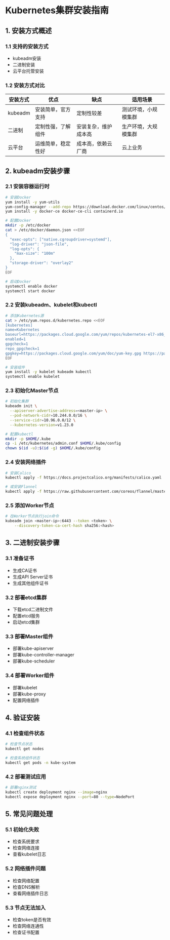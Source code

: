 # Kubernetes集群安装指南

## 1. 安装方式概述
### 1.1 支持的安装方式
- kubeadm安装
- 二进制安装
- 云平台托管安装

### 1.2 安装方式对比
| 安装方式 | 优点 | 缺点 | 适用场景 |
|---------|------|------|----------|
| kubeadm | 安装简单，官方支持 | 定制性较差 | 测试环境，小规模集群 |
| 二进制 | 定制性强，了解组件 | 安装复杂，维护成本高 | 生产环境，大规模集群 |
| 云平台 | 运维简单，稳定性好 | 成本高，依赖云厂商 | 云上业务 |

## 2. kubeadm安装步骤
### 2.1 安装容器运行时
```bash
# 安装Docker
yum install -y yum-utils
yum-config-manager --add-repo https://download.docker.com/linux/centos/docker-ce.repo
yum install -y docker-ce docker-ce-cli containerd.io

# 配置Docker
mkdir -p /etc/docker
cat > /etc/docker/daemon.json <<EOF
{
  "exec-opts": ["native.cgroupdriver=systemd"],
  "log-driver": "json-file",
  "log-opts": {
    "max-size": "100m"
  },
  "storage-driver": "overlay2"
}
EOF

# 启动Docker
systemctl enable docker
systemctl start docker
```

### 2.2 安装kubeadm、kubelet和kubectl
```bash
# 添加Kubernetes源
cat > /etc/yum.repos.d/kubernetes.repo <<EOF
[kubernetes]
name=Kubernetes
baseurl=https://packages.cloud.google.com/yum/repos/kubernetes-el7-x86_64
enabled=1
gpgcheck=1
repo_gpgcheck=1
gpgkey=https://packages.cloud.google.com/yum/doc/yum-key.gpg https://packages.cloud.google.com/yum/doc/rpm-package-key.gpg
EOF

# 安装组件
yum install -y kubelet kubeadm kubectl
systemctl enable kubelet
```

### 2.3 初始化Master节点
```bash
# 初始化集群
kubeadm init \
  --apiserver-advertise-address=<master-ip> \
  --pod-network-cidr=10.244.0.0/16 \
  --service-cidr=10.96.0.0/12 \
  --kubernetes-version=v1.23.0

# 配置kubectl
mkdir -p $HOME/.kube
cp -i /etc/kubernetes/admin.conf $HOME/.kube/config
chown $(id -u):$(id -g) $HOME/.kube/config
```

### 2.4 安装网络插件
```bash
# 安装Calico
kubectl apply -f https://docs.projectcalico.org/manifests/calico.yaml

# 或安装Flannel
kubectl apply -f https://raw.githubusercontent.com/coreos/flannel/master/Documentation/kube-flannel.yml
```

### 2.5 添加Worker节点
```bash
# 在Worker节点执行join命令
kubeadm join <master-ip>:6443 --token <token> \
    --discovery-token-ca-cert-hash sha256:<hash>
```

## 3. 二进制安装步骤
### 3.1 准备证书
- 生成CA证书
- 生成API Server证书
- 生成其他组件证书

### 3.2 部署etcd集群
- 下载etcd二进制文件
- 配置etcd服务
- 启动etcd集群

### 3.3 部署Master组件
- 部署kube-apiserver
- 部署kube-controller-manager
- 部署kube-scheduler

### 3.4 部署Worker组件
- 部署kubelet
- 部署kube-proxy
- 配置网络插件

## 4. 验证安装
### 4.1 检查组件状态
```bash
# 检查节点状态
kubectl get nodes

# 检查系统组件状态
kubectl get pods -n kube-system
```

### 4.2 部署测试应用
```bash
# 部署nginx测试
kubectl create deployment nginx --image=nginx
kubectl expose deployment nginx --port=80 --type=NodePort
```

## 5. 常见问题处理
### 5.1 初始化失败
- 检查系统要求
- 检查网络连接
- 查看kubelet日志

### 5.2 网络插件问题
- 检查网络配置
- 检查DNS解析
- 查看网络插件日志

### 5.3 节点无法加入
- 检查token是否有效
- 检查网络连通性
- 检查证书配置 